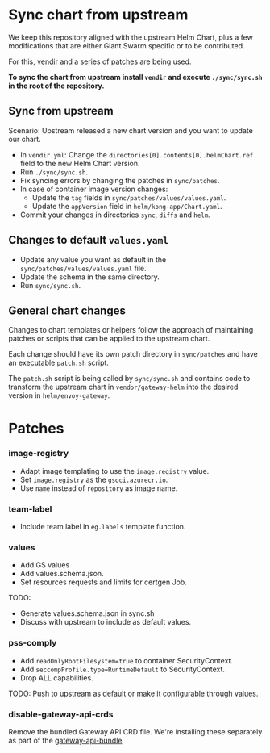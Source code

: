 # Sync chart from upstream

We keep this repository aligned with the upstream Helm Chart, plus a few modifications that are either Giant Swarm specific or to be contributed.

For this, [vendir](https://github.com/carvel-dev/vendir) and a series of [patches](https://github.com/giantswarm/envoy-gateway-app/tree/main/sync/patches) are being used.

**To sync the chart from upstream install `vendir` and execute `./sync/sync.sh` in the root of the repository.**

## Sync from upstream

Scenario: Upstream released a new chart version and you want to update our chart.

- In `vendir.yml`: Change the `directories[0].contents[0].helmChart.ref` field to the new Helm Chart version.
- Run `./sync/sync.sh`.
- Fix syncing errors by changing the patches in `sync/patches`.
- In case of container image version changes:
  - Update the `tag` fields in `sync/patches/values/values.yaml`.
  - Update the `appVersion` field in `helm/kong-app/Chart.yaml`.
- Commit your changes in directories `sync`, `diffs` and `helm`.

## Changes to default `values.yaml`

- Update any value you want as default in the `sync/patches/values/values.yaml` file.
- Update the schema in the same directory.
- Run `sync/sync.sh`.

## General chart changes

Changes to chart templates or helpers follow the approach of maintaining patches or scripts that can be applied to the upstream chart.

Each change should have its own patch directory in `sync/patches` and have an executable `patch.sh` script.

The `patch.sh` script is being called by `sync/sync.sh` and contains code to transform the upstream chart in `vendor/gateway-helm` into the desired version in `helm/envoy-gateway`.

# Patches

### image-registry

- Adapt image templating to use the `image.registry` value.
- Set `image.registry` as the `gsoci.azurecr.io`.
- Use `name` instead of `repository` as image name.

### team-label

- Include team label in `eg.labels` template function.

### values

- Add GS values
- Add values.schema.json.
- Set resources requests and limits for certgen Job.

TODO:
- Generate values.schema.json in sync.sh
- Discuss with upstream to include as default values.

### pss-comply

- Add `readOnlyRootFilesystem=true` to container SecurityContext.
- Add `seccompProfile.type=RuntimeDefault` to SecurityContext.
- Drop ALL capabilities.

TODO: Push to upstream as default or make it configurable through values.

### disable-gateway-api-crds

Remove the bundled Gateway API CRD file. We're installing these separately as part of the [gateway-api-bundle](https://github.com/giantswarm/gateway-api-bundle)

